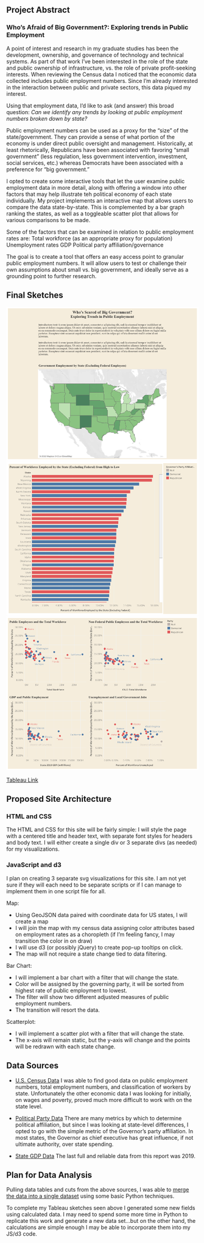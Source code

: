## Project Abstract
### Who’s Afraid of Big Government?: Exploring trends in Public Employment

A point of interest and research in my graduate studies has been the development, ownership, and governance of technology and technical systems. As part of that work I’ve been interested in the role of the state and public ownership of infrastructure, vs. the role of private profit-seeking interests. When reviewing the Census data I noticed that the economic data collected includes public employment numbers. Since I’m already interested in the interaction between public and private sectors, this data piqued my interest.
  
Using that employment data, I’d like to ask (and answer) this broad question: *Can we identify any trends by looking at public employment numbers broken down by state?*

Public employment numbers can be used as a proxy for the “size” of the state/government. They can provide a sense of what portion of the economy is under direct public oversight and management. Historically, at least rhetorically, Republicans have been associated with favoring “small government” (less regulation, less government intervention, investment, social services, etc.) whereas Democrats have been associated with a preference for “big government.” 

I opted to create some interactive tools that let the user examine public employment data in more detail, along with offering a window into other factors that may help illustrate teh political economy of each state individually. My project implements an interactive map that allows users to compare the data state-by-state. This is complemented by a bar graph ranking the states, as well as a toggleable scatter plot that allows for various comparisons to be made. 

Some of the factors that can be examined in relation to public employment rates are:
Total workforce (as an appropriate proxy for population)
Unemployment rates
GDP 
Political party affiliation/governance

The goal is to create a tool that offers an easy access point to granular public employment numbers. It will allow users to test or challenge their own assumptions about small vs. big government, and ideally serve as a grounding point to further research. 

## Final Sketches
![Image 1](https://github.com/williexwill/Data_Viz_Final/blob/master/sketches/Intro%20Map%20Page.png)
![Image 2](https://github.com/williexwill/Data_Viz_Final/blob/master/sketches/Percents%20Ranked.png)
![Image 3](https://github.com/williexwill/Data_Viz_Final/blob/master/sketches/public%20vs%20total%20workforce.png)

[Tableau Link](https://public.tableau.com/app/profile/will.luckman/viz/Tableau_Sketches/IntroMapPage#1)

## Proposed Site Architecture
### HTML and CSS

The HTML and CSS for this site will be fairly simple: I will style the page with a centered title and header text, with separate font styles for headers and body text. I will either create a single div or 3 separate divs (as needed) for my visualizations. 

### JavaScript and d3

I plan on creating 3 separate svg visualizations for this site. I am not yet sure if they will each need to be separate scripts or if I can manage to implement them in one script file for all.

Map: 
- Using GeoJSON data paired with coordinate data for US states, I will create a map 
- I will join the map with my census data assigning color attributes based on employment rates as a choropleth (if I’m feeling fancy, I may transition the color in on draw)
- I will use d3 (or possibly jQuery) to create pop-up tooltips on click.
- The map will not require a state change tied to data filtering.

Bar Chart:
- I will implement a bar chart with a filter that will change the state. 
- Color will be assigned by the governing party, it will be sorted from highest rate of public employment to lowest.
- The filter will show two different adjusted measures of public employment numbers.
- The transition will resort the data.

Scatterplot:
- I will implement a scatter plot with a filter that will change the state.
- The x-axis will remain static, but the y-axis will change and the points will be redrawn with each state change.

## Data Sources 

- [U.S. Census Data](https://data.census.gov/mdat/#/search?ds=ACSPUMS1Y2021&cv=COW&rv=ucgid&wt=PWGTP&g=0400000US01,02,04,05,06,08,09,10,11,12,13,15,16,17,18,19,20,21,22,23,24,25,26,27,28,29,30,31,32,33,34,35,36,37,38,39,40,41,42,44,45,46,47,48,49,50,51,53,54,55,56) I was able to find good data on public employment numbers, total employment numbers, and classification of workers by state. Unfortunately the other economic data I was looking for initially, on wages and poverty, proved much more difficult to work with on the state level.

- [Political Party Data](https://github.com/CivilServiceUSA/us-governors/blob/master/us-governors/data/us-governors.csv) There are many metrics by which to determine political affiliation, but since I was looking at state-level differences, I opted to go with the simple metric of the Governor’s party affiliation. In most states, the Governor as chief executive has great influence, if not ultimate authority, over state spending.    

- [State GDP Data](https://apps.bea.gov/regional/histdata/releases/0321gdpstate/index.cfm) The last full and reliable data from this report was 2019.

## Plan for Data Analysis
Pulling data tables and cuts from the above sources, I was able to [merge the data into a single dataset](https://github.com/williexwill/Data_Viz_Final/blob/master/data/Merged_Data.csv) using some basic Python techniques. 

To complete my Tableau sketches seen above I generated some new fields using calculated data. I may need to spend some more time in Python to replicate this work and generate a new data set…but on the other hand, the calculations are simple enough I may be able to incorporate them into my JS/d3 code. 
